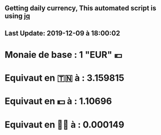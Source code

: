 ## Getting daily currency, This automated script is using [jq](https://stedolan.github.io/jq/)
## Last Update:  2019-12-09 à 18:00:02
 # Monaie de base : 1 "EUR" 💶 
 # Equivaut en 🇹🇳 à :  3.159815 
 # Equivaut en 💵 à : 1.10696
 # Equivaut en 🐱‍💻 à :  0.000149
